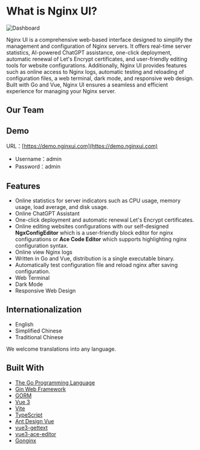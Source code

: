 <script setup>
import { VPTeamMembers } from 'vitepress/theme'

const members = [
  {
    avatar: 'https://www.github.com/0xJacky.png',
    name: '0xJacky',
    title: 'Creator',
    links: [
      { icon: 'github', link: 'https://github.com/0xJacky' },
    ]
  },
{
    avatar: 'https://www.github.com/Hintay.png',
    name: 'Hintay',
    title: 'Developer',
    links: [
      { icon: 'github', link: 'https://github.com/Hintay' },
    ]
  },
]
</script>

# What is Nginx UI?

![Dashboard](/assets/dashboard_en.png)

Nginx UI is a comprehensive web-based interface designed to simplify the management and configuration of Nginx servers.
It offers real-time server statistics, AI-powered ChatGPT assistance, one-click deployment, automatic renewal of Let's
Encrypt certificates, and user-friendly editing tools for website configurations. Additionally, Nginx UI provides
features such as online access to Nginx logs, automatic testing and reloading of configuration files, a web terminal,
dark mode, and responsive web design. Built with Go and Vue, Nginx UI ensures a seamless and efficient experience for
managing your Nginx server.

## Our Team

<VPTeamMembers size="small" :members="members" />

## Demo

URL：[https://demo.nginxui.com](https://demo.nginxui.com)

- Username：admin
- Password：admin

## Features

- Online statistics for server indicators such as CPU usage, memory usage, load average, and disk usage.
- Online ChatGPT Assistant
- One-click deployment and automatic renewal Let's Encrypt certificates.
- Online editing websites configurations with our self-designed **NgxConfigEditor** which is a user-friendly block
  editor for nginx configurations or **Ace Code Editor** which supports highlighting nginx configuration syntax.
- Online view Nginx logs
- Written in Go and Vue, distribution is a single executable binary.
- Automatically test configuration file and reload nginx after saving configuration.
- Web Terminal
- Dark Mode
- Responsive Web Design

## Internationalization

- English
- Simplified Chinese
- Traditional Chinese

We welcome translations into any language.

## Built With

- [The Go Programming Language](https://go.dev)
- [Gin Web Framework](https://gin-gonic.com)
- [GORM](http://gorm.io)
- [Vue 3](https://v3.vuejs.org)
- [Vite](https://vitejs.dev)
- [TypeScript](https://www.typescriptlang.org/)
- [Ant Design Vue](https://antdv.com)
- [vue3-gettext](https://github.com/jshmrtn/vue3-gettext)
- [vue3-ace-editor](https://github.com/CarterLi/vue3-ace-editor)
- [Gonginx](https://github.com/tufanbarisyildirim/gonginx)
